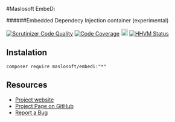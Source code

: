 #Maslosoft EmbeDi

######Embedded Dependecy Injection container (experimental)

[![Scrutinizer Code Quality](https://scrutinizer-ci.com/g/Maslosoft/EmbeDi/badges/quality-score.png?b=master)](https://scrutinizer-ci.com/g/Maslosoft/EmbeDi/?branch=master)
[![Code Coverage](https://scrutinizer-ci.com/g/Maslosoft/EmbeDi/badges/coverage.png?b=master)](https://scrutinizer-ci.com/g/Maslosoft/EmbeDi/?branch=master)
<img src="https://travis-ci.org/Maslosoft/EmbeDi.svg?branch=master" style="height:18px"/>
[![HHVM Status](http://hhvm.h4cc.de/badge/maslosoft/embedi.svg)](http://hhvm.h4cc.de/package/maslosoft/embedi)

## Instalation

	composer require maslosoft/embedi:"*"

## Resources

 * [Project website](http://maslosoft.com/en/embedi/)
 * [Project Page on GitHub](https://github.com/Maslosoft/EmbeDi)
 * [Report a Bug](https://github.com/Maslosoft/EmbeDi/issues)
